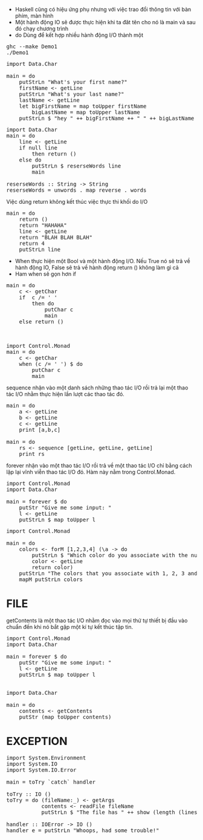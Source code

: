 
- Haskell cũng có hiệu ứng phụ nhưng với việc trao đổi thông tin với bàn phím, màn hình
- Một hành động IO sẽ được thực hiện khi ta đăt tên cho nó là main và sau đó chạy chương trình
- do Dùng để kết hợp nhiều hành động I/O thành một

<pre>
ghc --make Demo1
./Demo1
</pre>
<pre>
import Data.Char

main = do
    putStrLn "What's your first name?"
    firstName <- getLine
    putStrLn "What's your last name?"
    lastName <- getLine
    let bigFirstName = map toUpper firstName
        bigLastName = map toUpper lastName
    putStrLn $ "hey " ++ bigFirstName ++ " " ++ bigLastName ++ ", how are you?"
</pre>

<pre>
import Data.Char
main = do
    line <- getLine
    if null line
        then return ()
    else do
        putStrLn $ reserseWords line
        main

reserseWords :: String -> String
reserseWords = unwords . map reverse . words
</pre>

Việc dùng return không kết thúc việc thực thi khối do I/O
<pre>
main = do
    return ()
    return "HAHAHA"
    line <- getLine
    return "BLAH BLAH BLAH"
    return 4
    putStrLn line
</pre>
- When thực hiện một Bool và một hành động I/O. Nếu True nó sẽ trả về hành động IO, False sẽ trả về hành động return () không làm gì cả
- Ham when sẽ gọn hơn if
<pre>
main = do
    c <- getChar
    if  c /= ' '
        then do
            putChar c
            main
    else return ()    



import Control.Monad
main = do
    c <- getChar
    when (c /= ' ') $ do
        putChar c
        main  
</pre>

sequence nhận vào một danh sách những thao tác I/O rồi trả lại một thao tác I/O nhằm thực hiện lần lượt các thao tác đó.
<pre>
main = do
    a <- getLine
    b <- getLine
    c <- getLine
    print [a,b,c]
 
main = do
    rs <- sequence [getLine, getLine, getLine]
    print rs    
</pre>

forever nhận vào một thao tác I/O rồi trả về một thao tác I/O chỉ bằng cách lặp lại vĩnh viễn thao tác I/O đó. Hàm này nằm trong Control.Monad. 
<pre>
import Control.Monad
import Data.Char

main = forever $ do
    putStr "Give me some input: "
    l <- getLine
    putStrLn $ map toUpper l
</pre>

<pre>
import Control.Monad

main = do 
    colors <- forM [1,2,3,4] (\a -> do
        putStrLn $ "Which color do you associate with the number " ++ show a ++ "?"
        color <- getLine
        return color)
    putStrLn "The colors that you associate with 1, 2, 3 and 4 are: "
    mapM putStrLn colors
</pre>

# FILE

 getContents là một thao tác I/O nhằm đọc vào mọi thứ tự thiết bị đầu vào chuẩn đến khi nó bắt gặp một kí tự kết thúc tập tin. 
<pre>
import Control.Monad
import Data.Char

main = forever $ do
    putStr "Give me some input: "
    l <- getLine
    putStrLn $ map toUpper l


import Data.Char

main = do
    contents <- getContents
    putStr (map toUpper contents)
</pre>


# EXCEPTION

<pre>
import System.Environment
import System.IO
import System.IO.Error

main = toTry `catch` handler

toTry :: IO ()
toTry = do (fileName:_) <- getArgs
           contents <- readFile fileName
           putStrLn $ "The file has " ++ show (length (lines contents)) ++ " lines!"

handler :: IOError -> IO ()
handler e = putStrLn "Whoops, had some trouble!"
</pre>



